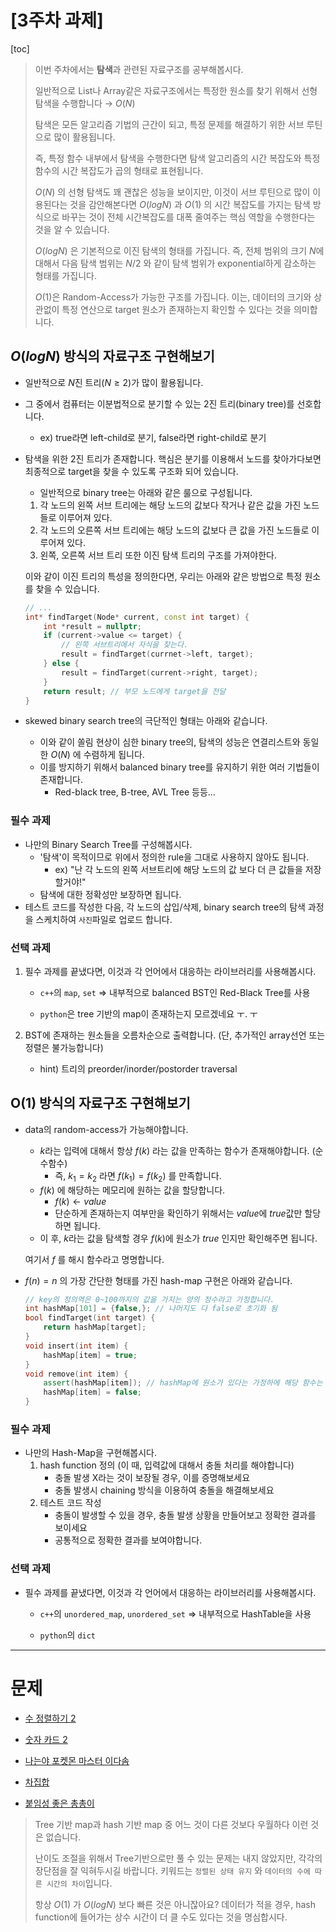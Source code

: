# [3주차 과제]

[toc]



> 이번 주차에서는 **탐색**과 관련된 자료구조를 공부해봅시다.
>
> 일반적으로 List나 Array같은 자료구조에서는 특정한 원소를 찾기 위해서 선형 탐색을 수행합니다 $\rightarrow$ $O(N)$
>
> 탐색은 모든 알고리즘 기법의 근간이 되고, 특정 문제를 해결하기 위한 서브 루틴으로 많이 활용됩니다.
>
> 즉, 특정 함수 내부에서 탐색을 수행한다면 탐색 알고리즘의 시간 복잡도와 특정 함수의 시간 복잡도가 곱의 형태로 표현됩니다.
>
> $O(N)$ 의 선형 탐색도 꽤 괜찮은 성능을 보이지만, 이것이 서브 루틴으로 많이 이용된다는 것을 감안해본다면 $O(logN)$ 과 $O(1)$ 의 시간 복잡도를 가지는 탐색 방식으로 바꾸는 것이 전체 시간복잡도를 대폭 줄여주는 핵심 역할을 수행한다는 것을 알 수 있습니다.
>
> $O(logN)$ 은 기본적으로 이진 탐색의 형태를 가집니다. 즉, 전체 범위의 크기 $N$에 대해서 다음 탐색 범위는 $N/2$ 와 같이 탐색 범위가 exponential하게 감소하는 형태를 가집니다.
>
> $O(1)$은 Random-Access가 가능한 구조를 가집니다. 이는, 데이터의 크기와 상관없이 특정 연산으로 target 원소가 존재하는지 확인할 수 있다는 것을 의미합니다.



## $O(logN)$ 방식의 자료구조 구현해보기

* 일반적으로 $N$진 트리($N \ge 2$)가 많이 활용됩니다.

* 그 중에서 컴퓨터는 이분법적으로 분기할 수 있는 2진 트리(binary tree)를 선호합니다.

	* ex) true라면 left-child로 분기, false라면 right-child로 분기

* 탐색을 위한 2진 트리가 존재합니다. 핵심은 분기를 이용해서 노드를 찾아가다보면 최종적으로 target을 찾을 수 있도록 구조화 되어 있습니다.

	* 일반적으로 binary tree는 아래와 같은 룰으로 구성됩니다.

	1. 각 노드의 왼쪽 서브 트리에는 해당 노드의 값보다 작거나 같은 값을 가진 노드들로 이루어져 있다.
	2. 각 노드의 오른쪽 서브 트리에는 해당 노드의 값보다 큰 값을 가진 노드들로 이루어져 있다.
	3. 왼쪽, 오른쪽 서브 트리 또한 이진 탐색 트리의 구조를 가져야한다.

	이와 같이 이진 트리의 특성을 정의한다면, 우리는 아래와 같은 방법으로 특정 원소를 찾을 수 있습니다.

	```cpp
	// ...
	int* findTarget(Node* current, const int target) {
	    int *result = nullptr;
	    if (current->value <= target) {
	        // 왼쪽 서브트리에서 자식을 찾는다.
	        result = findTarget(currnet->left, target);
	    } else {
	        result = findTarget(current->right, target);
	    }
	    return result; // 부모 노드에게 target을 전달
	}
	```

* skewed binary search tree의 극단적인 형태는 아래와 같습니다.

	* 이와 같이 쏠림 현상이 심한 binary tree의, 탐색의 성능은 연결리스트와 동일한 $O(N)$ 에 수렴하게 됩니다.
	* 이를 방지하기 위해서 balanced binary tree를 유지하기 위한 여러 기법들이 존재합니다.
		* Red-black tree, B-tree, AVL Tree 등등...

### 필수 과제

* 나만의 Binary Search Tree를 구성해봅시다.
	* '탐색'이 목적이므로 위에서 정의한 rule을 그대로 사용하지 않아도 됩니다.
		* ex) "난 각 노드의 왼쪽 서브트리에 해당 노드의 값 보다 더 큰 값들을 저장할거야!"
	* 탐색에 대한 정확성만 보장하면 됩니다.
* 테스트 코드를 작성한 다음, 각 노드의 삽입/삭제, binary search tree의 탐색 과정을 스케치하여 `사진`파일로 업로드 합니다.



### 선택 과제

1. 필수 과제를 끝냈다면, 이것과 각 언어에서 대응하는 라이브러리를 사용해봅시다.

	* `c++`의 `map`, `set`  => 내부적으로 balanced BST인 Red-Black Tree를 사용

	* `python`은 tree 기반의 map이 존재하는지 모르겠네요 ㅜ. ㅜ

2. BST에 존재하는 원소들을 오름차순으로 출력합니다. (단, 추가적인 array선언 또는 정렬은 불가능합니다)

	* hint) 트리의 preorder/inorder/postorder traversal



## O(1) 방식의 자료구조 구현해보기

* data의 random-access가 가능해야합니다.

	* $k$라는 입력에 대해서 항상 $f(k)$ 라는 값을 만족하는 함수가 존재해야합니다. (순수함수)
		* 즉, $k_1 = k_2$ 라면 $f(k_1) = f(k_2)$ 를 만족합니다.
	* $f(k)$ 에 해당하는 메모리에 원하는 값을 할당합니다.
		* $f(k) \leftarrow value$ 
		* 단순하게 존재하는지 여부만을 확인하기 위해서는 $value$에 $true$값만 할당하면 됩니다.
	* 이 후, $k$라는 값을 탐색할 경우 $f(k)$에 원소가 $true$ 인지만 확인해주면 됩니다.

	여기서 $f$ 를 해시 함수라고 명명합니다.

* $f(n) = n$ 의 가장 간단한 형태를 가진 hash-map 구현은 아래와 같습니다. 

	```c++
	// key의 정의역은 0~100까지의 값을 가지는 양의 정수라고 가정합니다.
	int hashMap[101] = {false,}; // 나머지도 다 false로 초기화 됨
	bool findTarget(int target) {
	    return hashMap[target];
	}
	void insert(int item) {
	    hashMap[item] = true;
	}
	void remove(int item) {
	    assert(hashMap[item]); // hashMap에 원소가 있다는 가정하에 해당 함수는 exception 발생을 시키지 않습니다.
	    hashMap[item] = false;
	}
	```

	

### 필수 과제

* 나만의 Hash-Map을 구현해봅시다.
	1. hash function 정의 (이 때, 입력값에 대해서 충돌 처리를 해야합니다)
		* 충돌 발생 X라는 것이 보장될 경우, 이를 증명해보세요
		* 충돌 발생시 chaining 방식을 이용하여 충돌을 해결해보세요
	2. 테스트 코드 작성
		* 충돌이 발생할 수 있을 경우, 충돌 발생 상황을 만들어보고 정확한 결과를 보이세요
		* 공통적으로 정확한 결과를 보여야합니다.



### 선택 과제

* 필수 과제를 끝냈다면, 이것과 각 언어에서 대응하는 라이브러리를 사용해봅시다.

	* `c++`의 `unordered_map`, `unordered_set`  => 내부적으로 HashTable을 사용

	* `python`의 `dict`



---

# 문제

* [수 정렬하기 2](https://www.acmicpc.net/problem/2751)
* [숫자 카드 2](https://www.acmicpc.net/problem/10816)

* [나는야 포켓몬 마스터 이다솜](https://www.acmicpc.net/problem/1620)
* [차집합](https://www.acmicpc.net/problem/1822)
* [붙임성 좋은 총총이](https://www.acmicpc.net/problem/26069)



> Tree 기반 map과 hash 기반 map 중 어느 것이 다른 것보다 우월하다 이런 것은 없습니다.
>
> 난이도 조절을 위해서 Tree기반으로만 풀 수 있는 문제는 내지 않았지만, 각각의 장단점을 잘 익혀두시길 바랍니다. 키워드는 `정렬된 상태 유지` 와 `데이터의 수에 따른 시간의 차이`입니다.
>
> 항상 $O(1)$ 가 $O(logN)$ 보다 빠른 것은 아니잖아요? 데이터가 적을 경우, hash function에 들어가는 상수 시간이 더 클 수도 있다는 것을 명심합시다.







